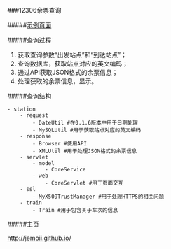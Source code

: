 ###12306余票查询

#####[示例页面](http://jemoii.duapp.com/ticket)

#####查询过程
1.	获取查询参数“出发站点”和“到达站点”；
2.	查询数据库，获取站点对应的英文编码；
3.	通过API获取JSON格式的余票信息；
4.	处理获取的余票信息，显示。

#####查询结构

	- station
		- request
			- DateUtil #在0.1.6版本中用于日期处理
			- MySQLUtil #用于获取站点对应的英文编码
		- response
			- Browser #使用API
			- XMLUtil #用于处理JSON格式的余票信息
		- servlet
			- model
				- CoreService
			- web
				- CoreServlet #用于页面交互
		- ssl
			- MyX509TrustManager #用于处理HTTPS的相关问题
		- train
			- Train #用于包含关于车次的信息

#####主页

<http://jemoii.github.io/>